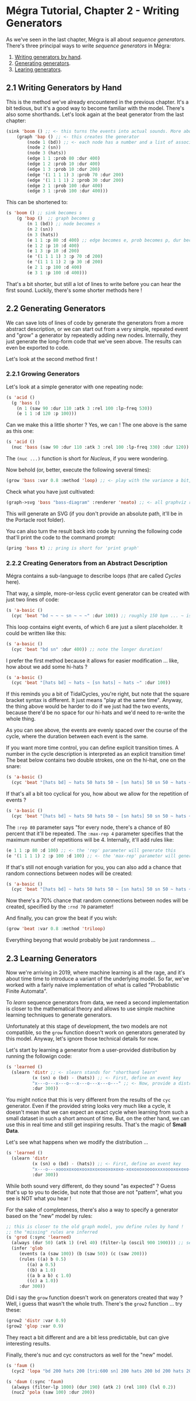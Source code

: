 # Mégra Tutorial, Chapter 2 - Writing Generators

As we've seen in the last chapter, Mégra is all about *sequence generators*. There's 
three principal ways to write *sequence generators* in Mégra:

1. [Writing generators by hand](21-writing-generators-by-hand).
2. [Generating generators](22-generating-generators).
3. [Learing generators](23-learning-generators).

## 2.1 Writing Generators by Hand 
This is the method we've already encountered in the previous chapter. It's a bit tedious, but it's
a good way to become familiar with the model. There's also some shorthands. Let's look again at
the beat generator from the last chapter:

```lisp
(sink 'boom () ;; <- this turns the events into actual sounds. More about that later! 
	(graph 'bap () ;; <- this creates the generator
		(node 1 (bd)) ;; <- each node has a number and a list of associated events 
		(node 2 (sn))
		(node 3 (hats))
		(edge 1 1 :prob 80 :dur 400) 		
		(edge 1 2 :prob 10 :dur 400) 
		(edge 1 3 :prob 10 :dur 200) 
		(edge '(1 1 1 1) 3 :prob 70 :dur 200) 
		(edge '(1 1 1 1) 2 :prob 30 :dur 200) 
		(edge 2 1 :prob 100 :dur 400)
		(edge 3 1 :prob 100 :dur 400)))
```

This can be shortened to:

```lisp
(s 'boom () ;; sink becomes s
	(g 'bap ()  ;; graph becomes g
		(n 1 (bd)) ;; node becomes n
		(n 2 (sn))
		(n 3 (hats))
		(e 1 1 :p 80 :d 400) ;; edge becomes e, prob becomes p, dur becomes d
		(e 1 2 :p 10 :d 400) 
		(e 1 3 :p 10 :d 200) 
		(e '(1 1 1 1) 3 :p 70 :d 200) 
		(e '(1 1 1 1) 2 :p 30 :d 200) 
		(e 2 1 :p 100 :d 400)
		(e 3 1 :p 100 :d 400)))
```

That's a bit shorter, but still a lot of lines to write before you can hear the first sound. Luckily, there's 
some shorter methods here ! 

## 2.2 Generating Generators

We can save lots of lines of code by generate the generators from a more abstract description, or we can start out from
a very simple, repeated event and "grow" a generator by repeatedly adding new nodes. Internally, they just generate the long-form
code that we've seen above. The results can even be exported to code.

Let's look at the second method first !

### 2.2.1 Growing Generators

Let's look at a simple generator with one repeating node:

```lisp
(s 'acid ()
  (g 'bass ()
    (n 1 (saw 90 :dur 110 :atk 3 :rel 100 :lp-freq 530))
    (e 1 1 :d 120 :p 100)))
```
Can we make this a little shorter ? Yes, we can ! The one above is the same as this one:

```lisp
(s 'acid ()
  (nuc 'bass (saw 90 :dur 110 :atk 3 :rel 100 :lp-freq 330) :dur 120)) 
```

The `(nuc ...)` function is short for *Nucleus*, if you were wondering.

Now behold (or, better, execute the following several times):

```lisp
(grow 'bass :var 0.8 :method 'loop) ;; <- play with the variance a bit, but stay below 1.0
```

Check what you have just cultivated:

```lisp
(graph->svg 'bass "bass-diagram" :renderer 'neato) ;; <- all graphviz renderers avai
```

This will generate an SVG (if you don't provide an absolute path, it'll be in the
Portacle root folder).

You can also turn the result back into code by running the following code that'll
print the code to the command prompt:

```lisp
(pring 'bass t) ;; pring is short for 'print graph' 
```
### 2.2.2 Creating Generators from an Abstract Description

Mégra contains a sub-language to describe loops (that are called *Cycles* here).

That way, a simple, more-or-less cyclic event generator can be created with just 
two lines of code:

```lisp
(s 'a-basic ()
  (cyc 'beat "bd ~ ~ ~ sn ~ ~ ~" :dur 100)) ;; roughly 150 bpm ... ~ is silence
```

This loop contains eight events, of which 6 are just a silent placeholder. It could be written like this:

```lisp
(s 'a-basic ()
  (cyc 'beat "bd sn" :dur 400)) ;; note the longer duration!
```

I prefer the first method because it allows for easier modification ... like, how about we add some hi-hats ?

```lisp
(s 'a-basic ()
  (cyc 'beat "[hats bd] ~ hats ~ [sn hats] ~ hats ~" :dur 100)) 
```

If this reminds you a bit of TidalCycles, you're right, but note that the square bracket syntax is different. It just means "play at the same time". Anyway, the thing above would be harder to do if we just had the two events, because there'd be no space for our hi-hats and we'd need to re-write the whole thing.

As you can see above, the events are evenly spaced over the course of the cycle, where the duration between each event is the same.

If you want more time control, you can define explicit transition times. A number in the cycle description is interpreted as an explicit transition time! The beat below contains two double strokes, one on the hi-hat, one on the snare:

```lisp
(s 'a-basic ()
  (cyc 'beat "[hats bd] ~ hats 50 hats 50 ~ [sn hats] 50 sn 50 ~ hats ~" :dur 100)) 
```

If that's all a bit too cyclical for you, how about we allow for the repetition of events ? 

```lisp
(s 'a-basic ()
  (cyc 'beat "[hats bd] ~ hats 50 hats 50 ~ [sn hats] 50 sn 50 ~ hats ~" :dur 100 :rep 80 :max-rep 4)) 
```

The `:rep 80` parameter says "for every node, there's a chance of 80 percent that it'll be repeated. The `:max-rep 4` parameter specifies that the maximum number of repetitions will be 4. Internally, it'll add rules like:

```lisp
(e 1 1 :p 80 :d 100) ;; <- the 'rep' parameter will generate this
(e '(1 1 1 1) 2 :p 100 :d 100) ;; <- the 'max-rep' parameter will generate this 
```

If that's still not enough variation for you, you can also add a chance that random connections between nodes will be created:

```lisp
(s 'a-basic ()
  (cyc 'beat "[hats bd] ~ hats 50 hats 50 ~ [sn hats] 50 sn 50 ~ hats ~" :dur 100 :rep 80 :max-rep 4 :rnd 70)) 
```

Now there's a 70% chance that random connections between nodes will be created, specified by the `:rnd 70` parameter!

And finally, you can grow the beat if you wish:

```lisp
(grow 'beat :var 0.8 :method 'triloop)
```

Everything beyong that would probably be just randomness ...

## 2.3 Learning Generators

Now we're arriving in 2019, where machine learning is all the rage, and it's about time time to introduce a variant of the underlying model. So far, we've worked with a fairly naive implementation of what is called "Probablistic Finite Automata".

To *learn* sequence generators from data, we need a second implementation is closer to the mathematical theory and allows to use simple machine learning techniques to generate generators.

Unfortunately at this stage of development, the two models are not compatible, so the `grow` function doesn't work on generators generated by this model. Anyway, let's ignore those technical details for now.

Let's start by learning a generator from a user-provided distribution by running the followign code:

```lisp
(s 'learned ()
  (slearn 'distr ;; <- slearn stands for "shorthand learn"
          (x (sn) o (bd) - (hats)) ;; <- First, define an event key
          "x---o---x---o---x---o---x---o---" ;; <- Now, provide a distribution with the defined events
          :dur 300)) 
```

You might notice that this is very different from the results of the `cyc` generator. Even if the provided string looks very much 
like a cycle, it doesn't mean that we can expect an exact cycle when learning from such a small dataset in such a short amount of time.
But, on the other hand, we can use this in real time and still get inspiring results. That's the magic of **Small Data**.

Let's see what happens when we modify the distribution ...

```lisp
(s 'learned ()
  (slearn 'distr 
          (x (sn) o (bd) - (hats)) ;; <- First, define an event key
          "x---o---xoooxoxooxooxoxoxoxoxoxoxo-xoxoxoxooooxxxxoooxoxoxo--o---x---oxoxoxoxoxoxooooxxxxoo---x---o---"
          :dur 300))
```

While both sound very different, do they sound "as expected" ? Guess that's up to you to decide,
but note that those are not "pattern", what you see is NOT what you hear ! 

For the sake of completeness, there's also a way to specify a generator based on the "new" model by rules:	  

```lisp
;; this is closer to the old graph model, you define rules by hand !
;; the "missing" rules are inferred  
(s 'grod (:sync 'learned)
  (always (dur 50) (atk 1) (rel 40) (filter-lp (oscil 900 1900))) ;; set params for saw bass  
  (infer 'glob       
	 (events (a (saw 100)) (b (saw 50)) (c (saw 200)))
	 (rules ((a) b 0.5)
		((a) a 0.5)
		((b) a 1.0)
		((a b a b) c 1.0)
		((c) a 1.0))
	 :dur 300))
```
Did i say the `grow` function doesn't work on generators created that way ? Well, i guess that wasn't the whole truth. There's the `grow2` function ... try these: 

```lisp
(grow2 'distr :var 0.9)
(grow2 'glop :var 0.9)
```
They react a bit different and are a bit less predictable, but can give interesting results.

Finally, there's nuc and cyc constructors as well for the "new" model.

```lisp
(s 'faum ()  
  (cyc2 'lopa "bd 200 hats 200 [tri:600 sn] 200 hats 200 bd 200 hats 200 sn" :dur 400))

(s 'daum (:sync 'faum)
  (always (filter-lp 1000) (dur 190) (atk 2) (rel 180) (lvl 0.2))
  (nuc2 'pola (saw 100) :dur 200))
```


